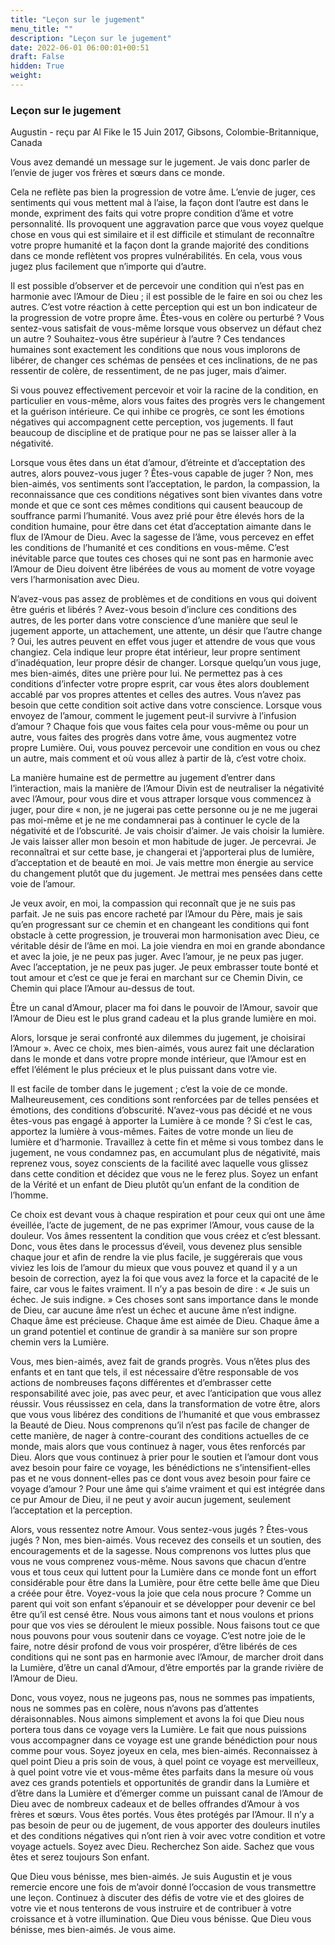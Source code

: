 ```yaml
---
title: "Leçon sur le jugement"
menu_title: ""
description: "Leçon sur le jugement"
date: 2022-06-01 06:00:01+00:51
draft: False
hidden: True
weight:
---
```

### Leçon sur le jugement

Augustin - reçu par Al Fike le 15 Juin 2017, Gibsons, Colombie-Britannique, Canada

Vous avez demandé un message sur le jugement. Je vais donc parler de l’envie de juger vos frères et sœurs dans ce monde.

Cela ne reflète pas bien la progression de votre âme. L’envie de juger, ces sentiments qui vous mettent mal à l’aise, la façon dont l’autre est dans le monde, expriment des faits qui votre propre condition d’âme et votre personnalité. Ils provoquent une aggravation parce que vous voyez quelque chose en vous qui est similaire et il est difficile et stimulant de reconnaître votre propre humanité et la façon dont la grande majorité des conditions dans ce monde reflètent vos propres vulnérabilités. En cela, vous vous jugez plus facilement que n’importe qui d’autre.

Il est possible d’observer et de percevoir une condition qui n’est pas en harmonie avec l’Amour de Dieu ; il est possible de le faire en soi ou chez les autres. C’est votre réaction à cette perception qui est un bon indicateur de la progression de votre propre âme. Êtes-vous en colère ou perturbé ? Vous sentez-vous satisfait de vous-même lorsque vous observez un défaut chez un autre ? Souhaitez-vous être supérieur à l’autre ? Ces tendances humaines sont exactement les conditions que nous vous implorons de libérer, de changer ces schémas de pensées et ces inclinations, de ne pas ressentir de colère, de ressentiment, de ne pas juger, mais d’aimer.

Si vous pouvez effectivement percevoir et voir la racine de la condition, en particulier en vous-même, alors vous faites des progrès vers le changement et la guérison intérieure. Ce qui inhibe ce progrès, ce sont les émotions négatives qui accompagnent cette perception, vos jugements. Il faut beaucoup de discipline et de pratique pour ne pas se laisser aller à la négativité.

Lorsque vous êtes dans un état d’amour, d’étreinte et d’acceptation des autres, alors pouvez-vous juger ? Êtes-vous capable de juger ? Non, mes bien-aimés, vos sentiments sont l’acceptation, le pardon, la compassion, la reconnaissance que ces conditions négatives sont bien vivantes dans votre monde et que ce sont ces mêmes conditions qui causent beaucoup de souffrance parmi l’humanité. Vous avez prié pour être élevés hors de la condition humaine, pour être dans cet état d’acceptation aimante dans le flux de l’Amour de Dieu. Avec la sagesse de l’âme, vous percevez en effet les conditions de l’humanité et ces conditions en vous-même. C’est inévitable parce que toutes ces choses qui ne sont pas en harmonie avec l’Amour de Dieu doivent être libérées de vous au moment de votre voyage vers l’harmonisation avec Dieu.

N’avez-vous pas assez de problèmes et de conditions en vous qui doivent être guéris et libérés ? Avez-vous besoin d’inclure ces conditions des autres, de les porter dans votre conscience d’une manière que seul le jugement apporte, un attachement, une attente, un désir que l’autre change ? Oui, les autres peuvent en effet vous juger et attendre de vous que vous changiez. Cela indique leur propre état intérieur, leur propre sentiment d’inadéquation, leur propre désir de changer. Lorsque quelqu’un vous juge, mes bien-aimés, dites une prière pour lui. Ne permettez pas à ces conditions d’infecter votre propre esprit, car vous êtes alors doublement accablé par vos propres attentes et celles des autres. Vous n’avez pas besoin que cette condition soit active dans votre conscience. Lorsque vous envoyez de l’amour, comment le jugement peut-il survivre à l’infusion d’amour ? Chaque fois que vous faites cela pour vous-même ou pour un autre, vous faites des progrès dans votre âme, vous augmentez votre propre Lumière. Oui, vous pouvez percevoir une condition en vous ou chez un autre, mais comment et où vous allez à partir de là, c’est votre choix.

La manière humaine est de permettre au jugement d’entrer dans l’interaction, mais la manière de l’Amour Divin est de neutraliser la négativité avec l’Amour, pour vous dire et vous attraper lorsque vous commencez à juger, pour dire « non, je ne jugerai pas cette personne ou je ne me jugerai pas moi-même et je ne me condamnerai pas à continuer le cycle de la négativité et de l’obscurité. Je vais choisir d’aimer. Je vais choisir la lumière. Je vais laisser aller mon besoin et mon habitude de juger. Je percevrai. Je reconnaîtrai et sur cette base, je changerai et j’apporterai plus de lumière, d’acceptation et de beauté en moi. Je vais mettre mon énergie au service du changement plutôt que du jugement. Je mettrai mes pensées dans cette voie de l’amour.

Je veux avoir, en moi, la compassion qui reconnaît que je ne suis pas parfait. Je ne suis pas encore racheté par l’Amour du Père, mais je sais qu’en progressant sur ce chemin et en changeant les conditions qui font obstacle à cette progression, je trouverai mon harmonisation avec Dieu, ce véritable désir de l’âme en moi. La joie viendra en moi en grande abondance et avec la joie, je ne peux pas juger. Avec l’amour, je ne peux pas juger. Avec l’acceptation, je ne peux pas juger. Je peux embrasser toute bonté et tout amour et c’est ce que je ferai en marchant sur ce Chemin Divin, ce Chemin qui place l’Amour au-dessus de tout.

Être un canal d’Amour, placer ma foi dans le pouvoir de l’Amour, savoir que l’Amour de Dieu est le plus grand cadeau et la plus grande lumière en moi.

Alors, lorsque je serai confronté aux dilemmes du jugement, je choisirai l’Amour ». Avec ce choix, mes bien-aimés, vous aurez fait une déclaration dans le monde et dans votre propre monde intérieur, que l’Amour est en effet l’élément le plus précieux et le plus puissant dans votre vie.

Il est facile de tomber dans le jugement ; c’est la voie de ce monde. Malheureusement, ces conditions sont renforcées par de telles pensées et émotions, des conditions d’obscurité. N’avez-vous pas décidé et ne vous êtes-vous pas engagé à apporter la Lumière à ce monde ? Si c’est le cas, apportez la lumière à vous-mêmes. Faites de votre monde un lieu de lumière et d’harmonie. Travaillez à cette fin et même si vous tombez dans le jugement, ne vous condamnez pas, en accumulant plus de négativité, mais reprenez vous, soyez conscients de la facilité avec laquelle vous glissez dans cette condition et décidez que vous ne le ferez plus. Soyez un enfant de la Vérité et un enfant de Dieu plutôt qu’un enfant de la condition de l’homme.

Ce choix est devant vous à chaque respiration et pour ceux qui ont une âme éveillée, l’acte de jugement, de ne pas exprimer l’Amour, vous cause de la douleur. Vos âmes ressentent la condition que vous créez et c’est blessant. Donc, vous êtes dans le processus d’éveil, vous devenez plus sensible chaque jour et afin de rendre la vie plus facile, je suggérerais que vous viviez les lois de l’amour du mieux que vous pouvez et quand il y a un besoin de correction, ayez la foi que vous avez la force et la capacité de le faire, car vous le faites vraiment. Il n’y a pas besoin de dire : « Je suis un échec. Je suis indigne. » Ces choses sont sans importance dans le monde de Dieu, car aucune âme n’est un échec et aucune âme n’est indigne. Chaque âme est précieuse. Chaque âme est aimée de Dieu. Chaque âme a un grand potentiel et continue de grandir à sa manière sur son propre chemin vers la Lumière.

Vous, mes bien-aimés, avez fait de grands progrès. Vous n’êtes plus des enfants et en tant que tels, il est nécessaire d’être responsable de vos actions de nombreuses façons différentes et d’embrasser cette responsabilité avec joie, pas avec peur, et avec l’anticipation que vous allez réussir. Vous réussissez en cela, dans la transformation de votre être, alors que vous vous libérez des conditions de l’humanité et que vous embrassez la Beauté de Dieu. Nous comprenons qu’il n’est pas facile de changer de cette manière, de nager à contre-courant des conditions actuelles de ce monde, mais alors que vous continuez à nager, vous êtes renforcés par Dieu. Alors que vous continuez à prier pour le soutien et l’amour dont vous avez besoin pour faire ce voyage, les bénédictions ne s’intensifient-elles pas et ne vous donnent-elles pas ce dont vous avez besoin pour faire ce voyage d’amour ? Pour une âme qui s’aime vraiment et qui est intégrée dans ce pur Amour de Dieu, il ne peut y avoir aucun jugement, seulement l’acceptation et la perception.

Alors, vous ressentez notre Amour. Vous sentez-vous jugés ? Êtes-vous jugés ? Non, mes bien-aimés. Vous recevez des conseils et un soutien, des encouragements et de la sagesse. Nous comprenons vos luttes plus que vous ne vous comprenez vous-même. Nous savons que chacun d’entre vous et tous ceux qui luttent pour la Lumière dans ce monde font un effort considérable pour être dans la Lumière, pour être cette belle âme que Dieu a créée pour être. Voyez-vous la joie que cela nous procure ? Comme un parent qui voit son enfant s’épanouir et se développer pour devenir ce bel être qu’il est censé être. Nous vous aimons tant et nous voulons et prions pour que vos vies se déroulent le mieux possible. Nous faisons tout ce que nous pouvons pour vous soutenir dans ce voyage. C’est notre joie de le faire, notre désir profond de vous voir prospérer, d’être libérés de ces conditions qui ne sont pas en harmonie avec l’Amour, de marcher droit dans la Lumière, d’être un canal d’Amour, d’être emportés par la grande rivière de l’Amour de Dieu.

Donc, vous voyez, nous ne jugeons pas, nous ne sommes pas impatients, nous ne sommes pas en colère, nous n’avons pas d’attentes déraisonnables. Nous aimons simplement et avons la foi que Dieu nous portera tous dans ce voyage vers la Lumière. Le fait que nous puissions vous accompagner dans ce voyage est une grande bénédiction pour nous comme pour vous. Soyez joyeux en cela, mes bien-aimés. Reconnaissez à quel point Dieu a pris soin de vous, à quel point ce voyage est merveilleux, à quel point votre vie et vous-même êtes parfaits dans la mesure où vous avez ces grands potentiels et opportunités de grandir dans la Lumière et d’être dans la Lumière et d’émerger comme un puissant canal de l’Amour de Dieu avec de nombreux cadeaux et de belles offrandes d’Amour à vos frères et sœurs. Vous êtes portés. Vous êtes protégés par l’Amour. Il n’y a pas besoin de peur ou de jugement, de vous apporter des douleurs inutiles et des conditions négatives qui n’ont rien à voir avec votre condition et votre voyage actuels. Soyez avec Dieu. Recherchez Son aide. Sachez que vous êtes et serez toujours Son enfant.

Que Dieu vous bénisse, mes bien-aimés. Je suis Augustin et je vous remercie encore une fois de m’avoir donné l’occasion de vous transmettre une leçon. Continuez à discuter des défis de votre vie et des gloires de votre vie et nous tenterons de vous instruire et de contribuer à votre croissance et à votre illumination. Que Dieu vous bénisse. Que Dieu vous bénisse, mes bien-aimés. Je vous aime.



